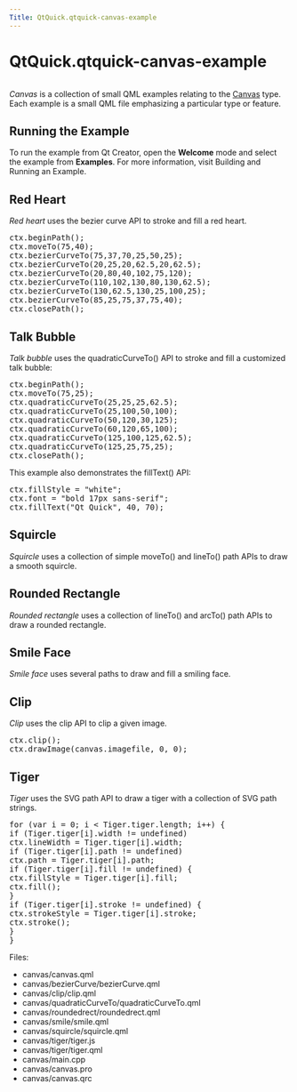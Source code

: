 ```yaml
---
Title: QtQuick.qtquick-canvas-example
---
```


# QtQuick.qtquick-canvas-example

<span class="subtitle"></span>
<!-- $$$canvas-description -->
<p class="centerAlign"><img src="https://developer.ubuntu.com/static/devportal_uploaded/12dbd41f-ea5f-473a-af57-a81ba04c7fc6-../qtquick-canvas-example/images/qml-canvas-example.png" alt="" /></p><p><i>Canvas</i> is a collection of small QML examples relating to the <a href="QtQuick.Canvas.md">Canvas</a> type. Each example is a small QML file emphasizing a particular type or feature.</p>
<h2 id="running-the-example">Running the Example</h2>
<p>To run the example from Qt Creator, open the <b>Welcome</b> mode and select the example from <b>Examples</b>. For more information, visit Building and Running an Example.</p>
<h2 id="red-heart">Red Heart</h2>
<p><i>Red heart</i> uses the bezier curve API to stroke and fill a red heart.</p>
<pre class="qml"><span class="name">ctx</span>.<span class="name">beginPath</span>();
<span class="name">ctx</span>.<span class="name">moveTo</span>(<span class="number">75</span>,<span class="number">40</span>);
<span class="name">ctx</span>.<span class="name">bezierCurveTo</span>(<span class="number">75</span>,<span class="number">37</span>,<span class="number">70</span>,<span class="number">25</span>,<span class="number">50</span>,<span class="number">25</span>);
<span class="name">ctx</span>.<span class="name">bezierCurveTo</span>(<span class="number">20</span>,<span class="number">25</span>,<span class="number">20</span>,<span class="number">62.5</span>,<span class="number">20</span>,<span class="number">62.5</span>);
<span class="name">ctx</span>.<span class="name">bezierCurveTo</span>(<span class="number">20</span>,<span class="number">80</span>,<span class="number">40</span>,<span class="number">102</span>,<span class="number">75</span>,<span class="number">120</span>);
<span class="name">ctx</span>.<span class="name">bezierCurveTo</span>(<span class="number">110</span>,<span class="number">102</span>,<span class="number">130</span>,<span class="number">80</span>,<span class="number">130</span>,<span class="number">62.5</span>);
<span class="name">ctx</span>.<span class="name">bezierCurveTo</span>(<span class="number">130</span>,<span class="number">62.5</span>,<span class="number">130</span>,<span class="number">25</span>,<span class="number">100</span>,<span class="number">25</span>);
<span class="name">ctx</span>.<span class="name">bezierCurveTo</span>(<span class="number">85</span>,<span class="number">25</span>,<span class="number">75</span>,<span class="number">37</span>,<span class="number">75</span>,<span class="number">40</span>);
<span class="name">ctx</span>.<span class="name">closePath</span>();</pre>
<h2 id="talk-bubble">Talk Bubble</h2>
<p><i>Talk bubble</i> uses the quadraticCurveTo() API to stroke and fill a customized talk bubble:</p>
<pre class="qml"><span class="name">ctx</span>.<span class="name">beginPath</span>();
<span class="name">ctx</span>.<span class="name">moveTo</span>(<span class="number">75</span>,<span class="number">25</span>);
<span class="name">ctx</span>.<span class="name">quadraticCurveTo</span>(<span class="number">25</span>,<span class="number">25</span>,<span class="number">25</span>,<span class="number">62.5</span>);
<span class="name">ctx</span>.<span class="name">quadraticCurveTo</span>(<span class="number">25</span>,<span class="number">100</span>,<span class="number">50</span>,<span class="number">100</span>);
<span class="name">ctx</span>.<span class="name">quadraticCurveTo</span>(<span class="number">50</span>,<span class="number">120</span>,<span class="number">30</span>,<span class="number">125</span>);
<span class="name">ctx</span>.<span class="name">quadraticCurveTo</span>(<span class="number">60</span>,<span class="number">120</span>,<span class="number">65</span>,<span class="number">100</span>);
<span class="name">ctx</span>.<span class="name">quadraticCurveTo</span>(<span class="number">125</span>,<span class="number">100</span>,<span class="number">125</span>,<span class="number">62.5</span>);
<span class="name">ctx</span>.<span class="name">quadraticCurveTo</span>(<span class="number">125</span>,<span class="number">25</span>,<span class="number">75</span>,<span class="number">25</span>);
<span class="name">ctx</span>.<span class="name">closePath</span>();</pre>
<p>This example also demonstrates the fillText() API:</p>
<pre class="qml"><span class="name">ctx</span>.<span class="name">fillStyle</span> <span class="operator">=</span> <span class="string">&quot;white&quot;</span>;
<span class="name">ctx</span>.<span class="name">font</span> <span class="operator">=</span> <span class="string">&quot;bold 17px sans-serif&quot;</span>;
<span class="name">ctx</span>.<span class="name">fillText</span>(<span class="string">&quot;Qt Quick&quot;</span>, <span class="number">40</span>, <span class="number">70</span>);</pre>
<h2 id="squircle">Squircle</h2>
<p><i>Squircle</i> uses a collection of simple moveTo() and lineTo() path APIs to draw a smooth squircle.</p>
<h2 id="rounded-rectangle">Rounded Rectangle</h2>
<p><i>Rounded rectangle</i> uses a collection of lineTo() and arcTo() path APIs to draw a rounded rectangle.</p>
<h2 id="smile-face">Smile Face</h2>
<p><i>Smile face</i> uses several paths to draw and fill a smiling face.</p>
<h2 id="clip">Clip</h2>
<p><i>Clip</i> uses the clip API to clip a given image.</p>
<pre class="qml"><span class="name">ctx</span>.<span class="name">clip</span>();
<span class="name">ctx</span>.<span class="name">drawImage</span>(<span class="name">canvas</span>.<span class="name">imagefile</span>, <span class="number">0</span>, <span class="number">0</span>);</pre>
<h2 id="tiger">Tiger</h2>
<p><i>Tiger</i> uses the SVG path API to draw a tiger with a collection of SVG path strings.</p>
<pre class="qml"><span class="keyword">for</span> (<span class="keyword">var</span> <span class="name">i</span> = <span class="number">0</span>; <span class="name">i</span> <span class="operator">&lt;</span> <span class="name">Tiger</span>.<span class="name">tiger</span>.<span class="name">length</span>; i++) {
<span class="keyword">if</span> (<span class="name">Tiger</span>.<span class="name">tiger</span>[<span class="name">i</span>].<span class="name">width</span> <span class="operator">!=</span> <span class="name">undefined</span>)
<span class="name">ctx</span>.<span class="name">lineWidth</span> <span class="operator">=</span> <span class="name">Tiger</span>.<span class="name">tiger</span>[<span class="name">i</span>].<span class="name">width</span>;
<span class="keyword">if</span> (<span class="name">Tiger</span>.<span class="name">tiger</span>[<span class="name">i</span>].<span class="name">path</span> <span class="operator">!=</span> <span class="name">undefined</span>)
<span class="name">ctx</span>.<span class="name">path</span> <span class="operator">=</span> <span class="name">Tiger</span>.<span class="name">tiger</span>[<span class="name">i</span>].<span class="name">path</span>;
<span class="keyword">if</span> (<span class="name">Tiger</span>.<span class="name">tiger</span>[<span class="name">i</span>].<span class="name">fill</span> <span class="operator">!=</span> <span class="name">undefined</span>) {
<span class="name">ctx</span>.<span class="name">fillStyle</span> <span class="operator">=</span> <span class="name">Tiger</span>.<span class="name">tiger</span>[<span class="name">i</span>].<span class="name">fill</span>;
<span class="name">ctx</span>.<span class="name">fill</span>();
}
<span class="keyword">if</span> (<span class="name">Tiger</span>.<span class="name">tiger</span>[<span class="name">i</span>].<span class="name">stroke</span> <span class="operator">!=</span> <span class="name">undefined</span>) {
<span class="name">ctx</span>.<span class="name">strokeStyle</span> <span class="operator">=</span> <span class="name">Tiger</span>.<span class="name">tiger</span>[<span class="name">i</span>].<span class="name">stroke</span>;
<span class="name">ctx</span>.<span class="name">stroke</span>();
}
}</pre>
<p>Files:</p>
<ul>
<li>canvas/canvas.qml</li>
<li>canvas/bezierCurve/bezierCurve.qml</li>
<li>canvas/clip/clip.qml</li>
<li>canvas/quadraticCurveTo/quadraticCurveTo.qml</li>
<li>canvas/roundedrect/roundedrect.qml</li>
<li>canvas/smile/smile.qml</li>
<li>canvas/squircle/squircle.qml</li>
<li>canvas/tiger/tiger.js</li>
<li>canvas/tiger/tiger.qml</li>
<li>canvas/main.cpp</li>
<li>canvas/canvas.pro</li>
<li>canvas/canvas.qrc</li>
</ul>
<!-- @@@canvas -->
